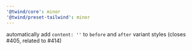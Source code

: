 ```yaml
---
'@twind/core': minor
'@twind/preset-tailwind': minor
---
```


automatically add `content: ''` to `before` and `after` variant styles (closes #405, related to #414)
